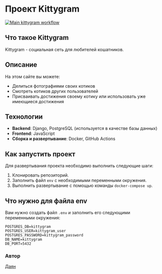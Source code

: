 #  Проект Kittygram

[![Main kittygram workflow](https://github.com/Funkyy0/kittygram_final/actions/workflows/main.yml/badge.svg?branch=main)](https://github.com/Funkyy0/kittygram_final/actions/workflows/main.yml)

## Что такое Kittygram

Kittygram - социальная сеть для любителей кошатников.

## Описание

На этом сайте вы можете: 
 - Делиться фотографиями своих котиков
 - Смотреть котиков других пользователей
 - Присваивать достижения своему котику или использовать уже имеющиеся достижения

## Технологии 

- **Backend**: Django, PostgreSQL (используется в качестве базы данных)
- **Frontend**: JavaScript
- **Сборка и развертывание**: Docker, GitHub Actions

## Как запустить проект 

Для развертывания проекта необходимо выполнить следующие шаги:

1. Клонировать репозиторий.
2. Заполнить файл `env` с необходимыми переменными окружения.
3. Выполнить развертывание с помощью команды `docker-compose up`.

## Что нужно для файла env

Вам нужно создать файл `.env` и заполнить его следующими переменными окружения:

```dotenv
POSTGRES_DB=kittygram
POSTGRES_USER=kittygram_user
POSTGRES_PASSWORD=kittygram_password
DB_NAME=kittygram
DB_PORT=5432
```

### Автор
[Даян](https://github.com/Funkyy0)
